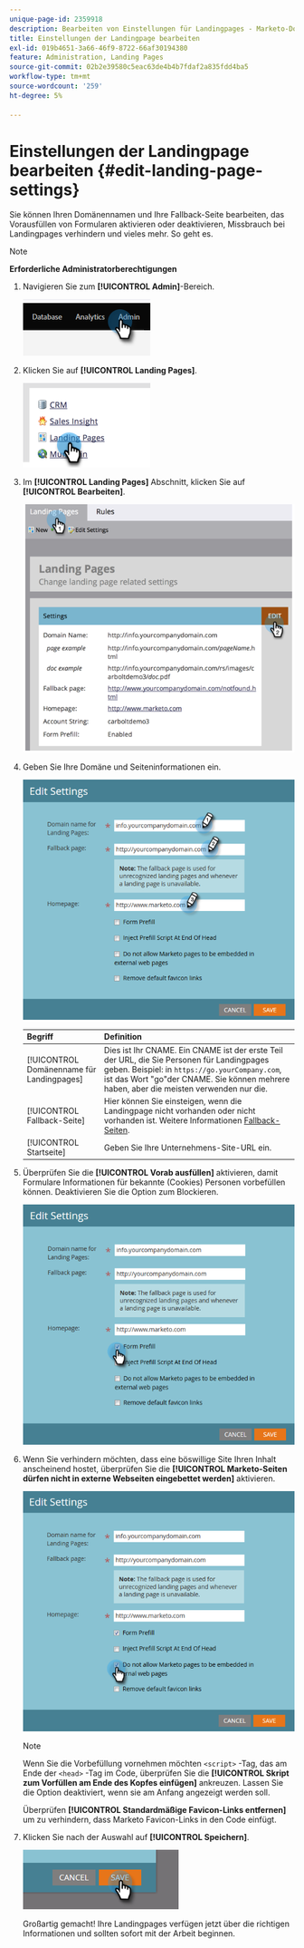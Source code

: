 ```yaml
---
unique-page-id: 2359918
description: Bearbeiten von Einstellungen für Landingpages - Marketo-Dokumente - Produktdokumentation
title: Einstellungen der Landingpage bearbeiten
exl-id: 019b4651-3a66-46f9-8722-66af30194380
feature: Administration, Landing Pages
source-git-commit: 02b2e39580c5eac63de4b4b7fdaf2a835fdd4ba5
workflow-type: tm+mt
source-wordcount: '259'
ht-degree: 5%

---
```


# Einstellungen der Landingpage bearbeiten {#edit-landing-page-settings}

Sie können Ihren Domänennamen und Ihre Fallback-Seite bearbeiten, das Vorausfüllen von Formularen aktivieren oder deaktivieren, Missbrauch bei Landingpages verhindern und vieles mehr. So geht es.

>[!NOTE]
>
>**Erforderliche Administratorberechtigungen**

1. Navigieren Sie zum **[!UICONTROL Admin]**-Bereich.

   ![](assets/edit-landing-page-settings-1.png)

1. Klicken Sie auf **[!UICONTROL Landing Pages]**.

   ![](assets/edit-landing-page-settings-2.png)

1. Im **[!UICONTROL Landing Pages]** Abschnitt, klicken Sie auf **[!UICONTROL Bearbeiten]**.

   ![](assets/edit-landing-page-settings-3.png)

1. Geben Sie Ihre Domäne und Seiteninformationen ein.

   ![](assets/edit-landing-page-settings-4.png)

   | Begriff | Definition |
   |---|---|
   | [!UICONTROL Domänenname für Landingpages] | Dies ist Ihr CNAME. Ein CNAME ist der erste Teil der URL, die Sie Personen für Landingpages geben. Beispiel: in `https://go.yourCompany.com`, ist das Wort &quot;go&quot;der CNAME. Sie können mehrere haben, aber die meisten verwenden nur die. |
   | [!UICONTROL Fallback-Seite] | Hier können Sie einsteigen, wenn die Landingpage nicht vorhanden oder nicht vorhanden ist. Weitere Informationen [Fallback-Seiten](/help/marketo/product-docs/administration/settings/set-a-fallback-page.md). |
   | [!UICONTROL Startseite] | Geben Sie Ihre Unternehmens-Site-URL ein. |

1. Überprüfen Sie die **[!UICONTROL Vorab ausfüllen]** aktivieren, damit Formulare Informationen für bekannte (Cookies) Personen vorbefüllen können. Deaktivieren Sie die Option zum Blockieren.

   ![](assets/edit-landing-page-settings-5.png)

1. Wenn Sie verhindern möchten, dass eine böswillige Site Ihren Inhalt anscheinend hostet, überprüfen Sie die **[!UICONTROL Marketo-Seiten dürfen nicht in externe Webseiten eingebettet werden]** aktivieren.

   ![](assets/edit-landing-page-settings-6.png)

   >[!NOTE]
   >
   >Wenn Sie die Vorbefüllung vornehmen möchten `<script>` -Tag, das am Ende der `<head>` -Tag im Code, überprüfen Sie die **[!UICONTROL Skript zum Vorfüllen am Ende des Kopfes einfügen]** ankreuzen. Lassen Sie die Option deaktiviert, wenn sie am Anfang angezeigt werden soll.
   >
   >Überprüfen **[!UICONTROL Standardmäßige Favicon-Links entfernen]** um zu verhindern, dass Marketo Favicon-Links in den Code einfügt.

1. Klicken Sie nach der Auswahl auf **[!UICONTROL Speichern]**.

   ![](assets/edit-landing-page-settings-7.png)

   Großartig gemacht! Ihre Landingpages verfügen jetzt über die richtigen Informationen und sollten sofort mit der Arbeit beginnen.
